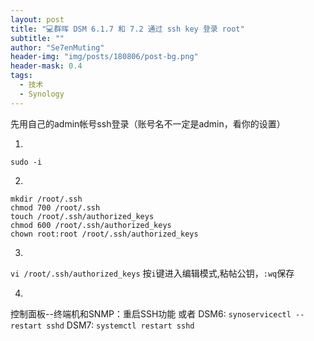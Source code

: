 ```yaml
---
layout: post
title: "💻群晖 DSM 6.1.7 和 7.2 通过 ssh key 登录 root"
subtitle: ""
author: "Se7enMuting"
header-img: "img/posts/180806/post-bg.png"
header-mask: 0.4
tags:
  - 技术
  - Synology
---
```


先用自己的admin帐号ssh登录（账号名不一定是admin，看你的设置）

1.
`sudo -i`

2.
```
mkdir /root/.ssh
chmod 700 /root/.ssh
touch /root/.ssh/authorized_keys
chmod 600 /root/.ssh/authorized_keys
chown root:root /root/.ssh/authorized_keys
```
3.
`vi /root/.ssh/authorized_keys`
按`i`键进入编辑模式,粘帖公钥，`:wq`保存

4.
控制面板--终端机和SNMP：重启SSH功能
或者
DSM6:
`synoservicectl --restart sshd`
DSM7:
`systemctl restart sshd`
